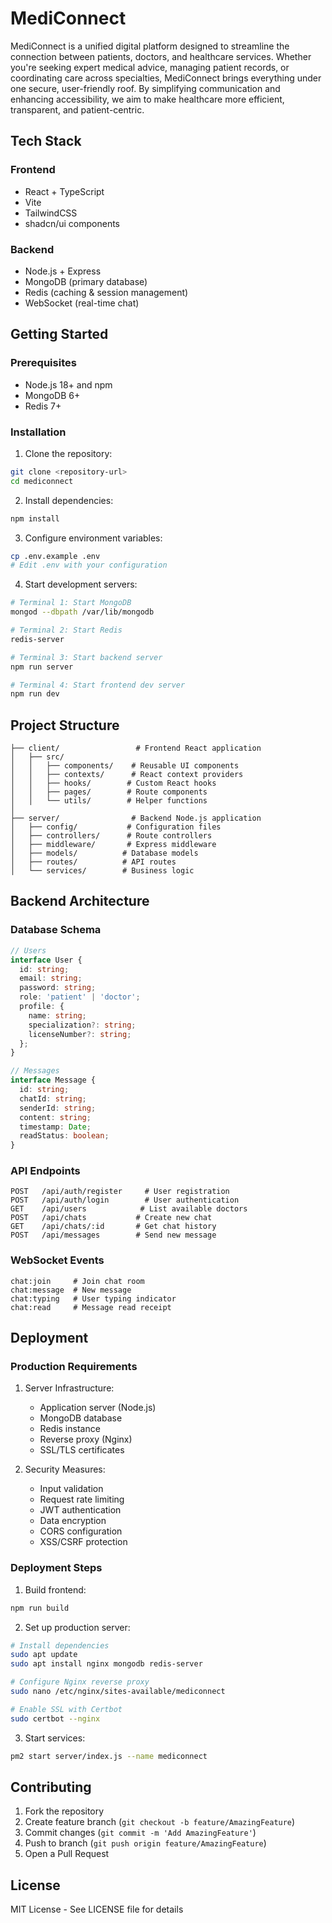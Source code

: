 # MediConnect
MediConnect is a unified digital platform designed to streamline the connection between patients, doctors, and healthcare services. Whether you're seeking expert medical advice, managing patient records, or coordinating care across specialties, MediConnect brings everything under one secure, user-friendly roof. By simplifying communication and enhancing accessibility, we aim to make healthcare more efficient, transparent, and patient-centric.
## Tech Stack

### Frontend
- React + TypeScript
- Vite
- TailwindCSS
- shadcn/ui components

### Backend
- Node.js + Express
- MongoDB (primary database)
- Redis (caching & session management) 
- WebSocket (real-time chat)

## Getting Started

### Prerequisites

- Node.js 18+ and npm
- MongoDB 6+
- Redis 7+

### Installation

1. Clone the repository:
```bash
git clone <repository-url>
cd mediconnect
```

2. Install dependencies:
```bash
npm install
```

3. Configure environment variables:
```bash
cp .env.example .env
# Edit .env with your configuration
```

4. Start development servers:
```bash
# Terminal 1: Start MongoDB
mongod --dbpath /var/lib/mongodb

# Terminal 2: Start Redis 
redis-server

# Terminal 3: Start backend server
npm run server

# Terminal 4: Start frontend dev server
npm run dev
```

## Project Structure

```
├── client/                 # Frontend React application
│   ├── src/
│   │   ├── components/    # Reusable UI components
│   │   ├── contexts/      # React context providers
│   │   ├── hooks/        # Custom React hooks
│   │   ├── pages/        # Route components
│   │   └── utils/        # Helper functions
│   
├── server/                # Backend Node.js application
│   ├── config/           # Configuration files
│   ├── controllers/      # Route controllers
│   ├── middleware/       # Express middleware
│   ├── models/          # Database models
│   ├── routes/          # API routes
│   └── services/        # Business logic
```

## Backend Architecture

### Database Schema

```typescript
// Users
interface User {
  id: string;
  email: string;
  password: string;
  role: 'patient' | 'doctor';
  profile: {
    name: string;
    specialization?: string;
    licenseNumber?: string;
  };
}

// Messages
interface Message {
  id: string;
  chatId: string;
  senderId: string;
  content: string;
  timestamp: Date;
  readStatus: boolean;
}
```

### API Endpoints

```
POST   /api/auth/register     # User registration
POST   /api/auth/login        # User authentication
GET    /api/users            # List available doctors
POST   /api/chats           # Create new chat
GET    /api/chats/:id       # Get chat history
POST   /api/messages        # Send new message
```

### WebSocket Events

```
chat:join     # Join chat room
chat:message  # New message
chat:typing   # User typing indicator
chat:read     # Message read receipt
```

## Deployment

### Production Requirements

1. Server Infrastructure:
   - Application server (Node.js)
   - MongoDB database
   - Redis instance
   - Reverse proxy (Nginx)
   - SSL/TLS certificates

2. Security Measures:
   - Input validation
   - Request rate limiting
   - JWT authentication
   - Data encryption
   - CORS configuration
   - XSS/CSRF protection

### Deployment Steps

1. Build frontend:
```bash
npm run build
```

2. Set up production server:
```bash
# Install dependencies
sudo apt update
sudo apt install nginx mongodb redis-server

# Configure Nginx reverse proxy
sudo nano /etc/nginx/sites-available/mediconnect

# Enable SSL with Certbot
sudo certbot --nginx
```

3. Start services:
```bash
pm2 start server/index.js --name mediconnect
```

## Contributing

1. Fork the repository
2. Create feature branch (`git checkout -b feature/AmazingFeature`)
3. Commit changes (`git commit -m 'Add AmazingFeature'`)
4. Push to branch (`git push origin feature/AmazingFeature`)
5. Open a Pull Request

## License

MIT License - See LICENSE file for details
